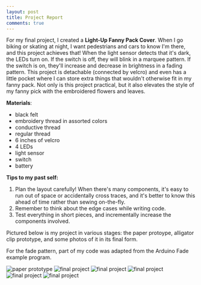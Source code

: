 ```yaml
---
layout: post
title: Project Report
comments: true
---
```


For my final project, I created a **Light-Up Fanny Pack Cover**. When I go biking or skating at night, I want pedestrians and cars to know I'm there, and this project achieves that! When the light sensor detects that it's dark, the LEDs turn on. If the switch is off, they will blink in a marquee pattern. If the switch is on, they'll increase and decrease in brightness in a fading pattern. This project is detachable (connected by velcro) and even has a little pocket where I can store extra things that wouldn't otherwise fit in my fanny pack. Not only is this project practical, but it also elevates the style of my fanny pick with the embroidered flowers and leaves. 

**Materials**:
* black felt
* embroidery thread in assorted colors
* conductive thread
* regular thread
* 6 inches of velcro
* 4 LEDs
* light sensor
* switch
* battery

**Tips to my past self:**
1. Plan the layout carefully! When there's many components, it's easy to run out of space or accidentally cross traces, and it's better to know this ahead of time rather than sewing on-the-fly. 
2. Remember to think about the edge cases while writing code. 
3. Test everything in short pieces, and incrementally increase the components involved. 

Pictured below is my project in various stages: the paper protoype, alligator clip prototype, and some photos of it in its final form. 

For the fade pattern, part of my code was adapted from the Arduino Fade example program. 

![paper prototype](https://zariaroller.github.io/assets/img/paper_prototype_final.jpg)
![final project](https://zariaroller.github.io/assets/img/alligator_clips.jpg)
![final project](https://zariaroller.github.io/assets/img/project4.jpg)
![final project](https://zariaroller.github.io/assets/img/project1.jpg)
![final project](https://zariaroller.github.io/assets/img/project2.jpg)
![final project](https://zariaroller.github.io/assets/img/project3.jpg)
